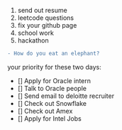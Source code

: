 1. send out resume
2. leetcode questions
3. fix your github page
4. school work
5. hackathon

``` diff
- How do you eat an elephant?
```

your priority for these two days:
- [] Apply for Oracle intern
- [] Talk to Oracle people
- [] Send email to deloitte recruiter
- [] Check out Snowflake
- [] Check out Amex
- [] Apply for Intel Jobs

